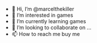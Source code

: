 - 👋 Hi, I’m @marcelthekiller
- 👀 I’m interested in games
- 🌱 I’m currently learning games
- 💞️ I’m looking to collaborate on ...
- 📫 How to reach me buy me

<!---
marcelthekiller/marcelthekiller is a ✨ special ✨ repository because its `README.md` (this file) appears on your GitHub profile.
You can click the Preview link to take a look at your changes.
--->
